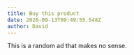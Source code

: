 ```yaml
---
title: Buy this product
date: 2020-09-13T09:49:55.548Z
author: David
---
```


This is a random ad that makes no sense.